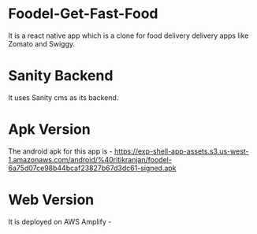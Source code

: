 # Foodel-Get-Fast-Food
It is a react native app which is a clone for food delivery delivery apps like Zomato and Swiggy.

# Sanity Backend
It uses Sanity cms as its backend.

# Apk Version
The android apk for this app is - https://exp-shell-app-assets.s3.us-west-1.amazonaws.com/android/%40ritikranjan/foodel-6a75d07ce98b44bcaf23827b67d3dc61-signed.apk

# Web Version
It is deployed on AWS Amplify - 
